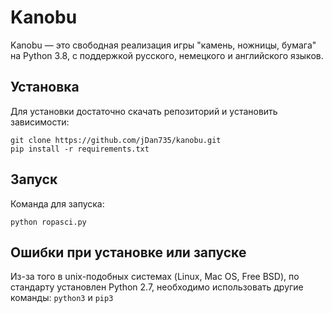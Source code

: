 # Kanobu
Kanobu — это свободная реализация игры "камень, ножницы, бумага" на Python 3.8, с поддержкой русского, немецкого и английского языков.
## Установка
Для установки достаточно скачать репозиторий и установить зависимости:
```
git clone https://github.com/jDan735/kanobu.git
pip install -r requirements.txt
```
## Запуск
Команда для запуска:
```
python ropasci.py
```
## Ошибки при установке или запуске
Из-за того в unix-подобных системах (Linux, Mac OS, Free BSD), по стандарту установлен Python 2.7, необходимо использовать другие команды: `python3` и `pip3`
